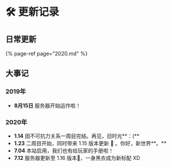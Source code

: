# 🛠️ 更新记录

## 日常更新

{% page-ref page="2020.md" %}

## 大事记

### 2019年

* **8月15日** 服务器开始运作啦！

### 2020年

* **1.14** 因不可抗力关系一周目完结。再见，旧时光**：\(**
* **1.23** 二周目开始，同时带来 1.15 版本更新 🐝 。你好，新世界**。**
* **7.04** 本站启用，我们也有给玩家的手册啦！
* **7.12** 服务器更新至 1.16 版本👿，一身黑衣成为新标配 XD



